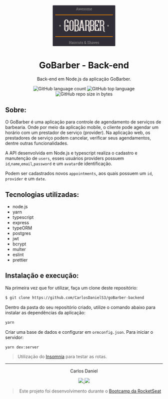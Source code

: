 <h3 align="center">
  <img alt="GoBarber" src="https://github.com/CarlosDanielS3/goBarber-backend/blob/main/readme-logo.svg" width="200px"/>
</h3>

<h1 align="center">
  GoBarber - Back-end
</h1>

<p align="center">Back-end em Node.js da aplicação GoBarber.</p>

<p align="center">
  <img alt="GitHub language count" src="https://img.shields.io/github/languages/count/CarlosDanielS3/goBarber-backend">
  <img alt="GitHub top language" src="https://img.shields.io/github/languages/top/CarlosDanielS3/goBarber-backend">
  <img alt="GitHub repo size in bytes" src="https://img.shields.io/github/repo-size/CarlosDanielS3/goBarber-backend">
</p>

## Sobre:

O GoBarber é uma aplicação para controle de agendamento de serviços de barbearia. Onde por meio da aplicação mobile, o cliente pode agendar um horário com um prestador de serviço (provider). Na aplicação web, os prestadores de serviço podem cancelar, verificar seus agendamentos, dentre outras funcionalidades.

A API desenvolvida em Node.js e typescript realiza o cadastro e manutenção de `users`, esses usuários providers possuem `id`,`name`,`email`,`password` e um `avatar`de identificação.

Podem ser cadastrados novos `appointments`, aos quais possuem um `id`, `provider` e um `date`.

## Tecnologias utilizadas:

- node.js
- yarn
- typescript
- express
- typeORM
- postgres
- jwt 
- bcrypt
- multer
- eslint
- prettier

## Instalação e execução:

Na primeira vez que for utilizar, faça um clone deste repositório:

```bash
$ git clone https://github.com/CarlosDanielS3/goBarber-backend
```

Dentro da pasta do seu repositório criado, utilize o comando abaixo para instalar as dependências da aplicação:

```bash
yarn
```

Criar uma base de dados e configurar em `ormconfig.json`.
Para iniciar o servidor:

```bash 
yarn dev:server
```

> Utilização do [Insomnia](https://insomnia.rest/download/) para testar as rotas.

---

<p align="center"> Carlos Daniel </p>
<p align="center">
  <a alt="Carlos Daniel" href="https://www.linkedin.com/in/carlos-daniel-santos-8161331b3/">
    <img src="https://img.shields.io/badge/LinkedIn-Carlos_Daniel-7750a9179?logo=linkedin"/>
  </a>
  <a alt="Carlos Daniel" href="https://github.com/CarlosDanielS3">
    <img src="https://img.shields.io/badge/CarlosDanielS3-GitHub-000?logo=github"/>
  </a>
</p>

<blockquote align="center">
  Este projeto foi desenvolvimento durante o
    <a href="https://rocketseat.com.br/gostack">
      Bootcamp da RocketSeat
    </a>
</blockquote>
